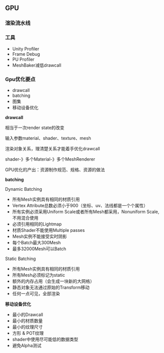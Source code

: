 ## GPU

### 渲染流水线

### 工具

* Unity Profiler
* Frame Debug
* PU Profiler
* MeshBaker减低drawcall

### Gpu优化要点

* drawcall
* batching
* 图集
* 移动设备优化

**drawcall**

相当于一次render state的改变

输入参数material、shader、texture、mesh

渲染对象关系，理清楚关系才能着手优化drawcall

shader-》多个Material-》多个MeshRenderer

GPU优化的产出：资源制作规范、规格、资源的做法

**batching**

Dynamic Batching

-   所有Mesh实例具有相同的材质引用
-   Vertex Attribute总数必须小于900（坐标、uv、法线都是一个个属性）
-   所有实例必须采用Uniform Scale或者所有Mesh都采用，Nonuniform Scale,不用混合使用
-   必须引用相同的Lightmap
-   材质Shader不能使用Multiple passes
-   Mesh实例不能接受实时阴影
-   每个Batch最大300Mesh
-   最多32000Mesh可以Batch

Static Batching

-   所有Mesh实例具有相同的材质引用
-   所有Mesh必须标记为static
-   额外的内存占用（会生成一块新的大网格）
-   静态对象无法通过原始的Transform移动
-   任何一点可见，全部渲染

**移动设备优化**

-   最小的Drawcall
-   最小的材质数量
-   最小的纹理尺寸
-   方形 & POT纹理
-   shader中使用尽可能低的数据类型
-   避免Alpha测试